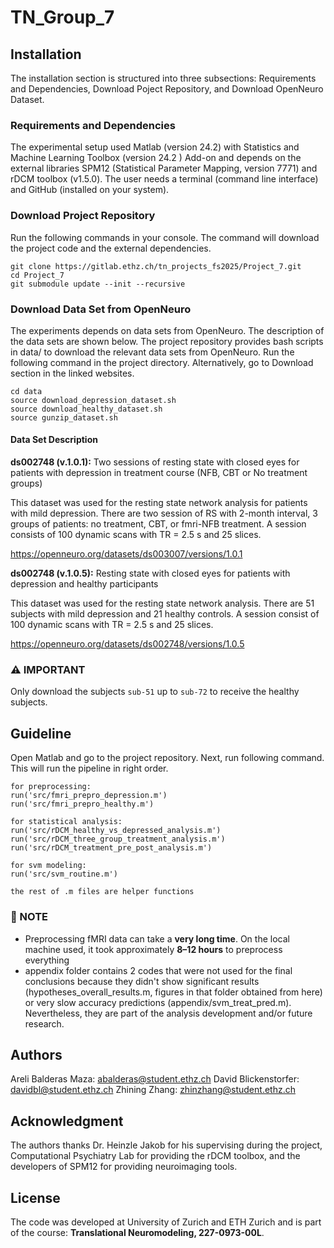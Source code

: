 # TN_Group_7



## Installation

The installation section is structured into three subsections: Requirements and Dependencies, Download Poject Repository, and Download OpenNeuro Dataset.

### Requirements and Dependencies

The experimental setup used Matlab (version 24.2) with Statistics and Machine Learning Toolbox (version 24.2 ) Add-on and depends on the external libraries SPM12 (Statistical Parameter Mapping, version 7771) and rDCM toolbox (v1.5.0). The user needs a terminal (command line interface) and GitHub (installed on your system).

### Download Project Repository

Run the following commands in your console. The command will download the project code and the external dependencies. 

```
git clone https://gitlab.ethz.ch/tn_projects_fs2025/Project_7.git
cd Project_7
git submodule update --init --recursive
```

### Download Data Set from OpenNeuro

The experiments depends on data sets from OpenNeuro. The description of the data sets are shown below. The project repository provides bash scripts in data/ to download the relevant data sets from OpenNeuro. Run the following command in the project directory. Alternatively, go to Download section in the linked websites.

```
cd data
source download_depression_dataset.sh
source download_healthy_dataset.sh
source gunzip_dataset.sh
```

#### **Data Set Description**

**ds002748 (v.1.0.1):** Two sessions of resting state with closed eyes for patients with depression in treatment course (NFB, CBT or No treatment groups)

This dataset was used for the resting state network analysis for patients with mild depression. There are two session of RS with 2-month interval, 3 groups of patients: no treatment, CBT, or fmri-NFB treatment. A session consists of 100 dynamic scans with TR = 2.5 s and 25 slices.

https://openneuro.org/datasets/ds003007/versions/1.0.1

**ds002748 (v.1.0.5):** Resting state with closed eyes for patients with depression and healthy participants

This dataset was used for the resting state network analysis. There are 51 subjects with mild depression and 21 healthy controls. A session consist of 100 dynamic scans with TR = 2.5 s and 25 slices.

https://openneuro.org/datasets/ds002748/versions/1.0.5

### ⚠️ IMPORTANT
Only download the subjects `sub-51` up to `sub-72` to receive the healthy subjects.

## Guideline

Open Matlab and go to the project repository. Next, run following command. This will run the pipeline in right order.

```
for preprocessing:
run('src/fmri_prepro_depression.m')
run('src/fmri_prepro_healthy.m')

for statistical analysis:
run('src/rDCM_healthy_vs_depressed_analysis.m')
run('src/rDCM_three_group_treatment_analysis.m')
run('src/rDCM_treatment_pre_post_analysis.m')

for svm modeling:
run('src/svm_routine.m')

the rest of .m files are helper functions
```
### 📝 NOTE  
- Preprocessing fMRI data can take a **very long time**. On the local machine used, it took approximately **8–12 hours** to preprocess everything
- appendix folder contains 2 codes that were not used for the final conclusions because they didn't show significant results (hypotheses_overall_results.m, figures in that folder obtained from here) or very slow accuracy predictions (appendix/svm_treat_pred.m). Nevertheless, they are part of the analysis development and/or future research.

## Authors 

Areli Balderas Maza: abalderas@student.ethz.ch 
David Blickenstorfer: davidbl@student.ethz.ch 
Zhining Zhang: zhinzhang@student.ethz.ch

## Acknowledgment

The authors thanks Dr. Heinzle Jakob for his supervising during the project, Computational Psychiatry Lab for providing the rDCM toolbox, and the developers of SPM12 for providing neuroimaging tools.

## License
The code was developed at University of Zurich and ETH Zurich and is part of the course: **Translational Neuromodeling, 227-0973-00L**. 